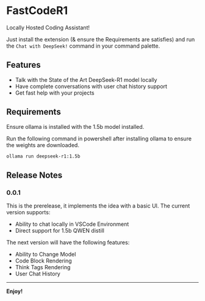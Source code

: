 # FastCodeR1

Locally Hosted Coding Assistant!

Just install the extension (& ensure the Requirements are satisfies) and run the `Chat with DeepSeek!` command in your command palette.

## Features

- Talk with the State of the Art DeepSeek-R1 model locally
- Have complete conversations with user chat history support
- Get fast help with your projects

## Requirements

Ensure ollama is installed with the 1.5b model installed.

Run the following command in powershell after installing ollama to ensure the weights are downloaded.
```bash
ollama run deepseek-r1:1.5b  
```

## Release Notes

### 0.0.1
This is the prerelease, it implements the idea with a basic UI.
The current version supports:
- Ability to chat locally in VSCode Environment
- Direct support for 1.5b QWEN distill

The next version will have the following features:
- Ability to Change Model
- Code Block Rendering
- Think Tags Rendering
- User Chat History

---

**Enjoy!**